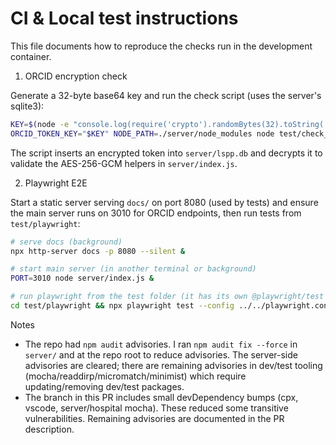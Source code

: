 CI & Local test instructions
===========================

This file documents how to reproduce the checks run in the development container.

1) ORCID encryption check

Generate a 32-byte base64 key and run the check script (uses the server's sqlite3):

```bash
KEY=$(node -e "console.log(require('crypto').randomBytes(32).toString('base64'))")
ORCID_TOKEN_KEY="$KEY" NODE_PATH=./server/node_modules node test/check_orcid_encryption.js
```

The script inserts an encrypted token into `server/lspp.db` and decrypts it to validate the AES-256-GCM helpers in `server/index.js`.

2) Playwright E2E

Start a static server serving `docs/` on port 8080 (used by tests) and ensure the main server runs on 3010 for ORCID endpoints, then run tests from `test/playwright`:

```bash
# serve docs (background)
npx http-server docs -p 8080 --silent &

# start main server (in another terminal or background)
PORT=3010 node server/index.js &

# run playwright from the test folder (it has its own @playwright/test install)
cd test/playwright && npx playwright test --config ../../playwright.config.js
```

Notes
- The repo had `npm audit` advisories. I ran `npm audit fix --force` in `server/` and at the repo root to reduce advisories. The server-side advisories are cleared; there are remaining advisories in dev/test tooling (mocha/readdirp/micromatch/minimist) which require updating/removing dev/test packages.
- The branch in this PR includes small devDependency bumps (cpx, vscode, server/hospital mocha). These reduced some transitive vulnerabilities. Remaining advisories are documented in the PR description.